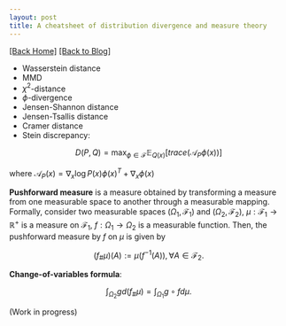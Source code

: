 ```yaml
---
layout: post
title: A cheatsheet of distribution divergence and measure theory
---  
```

[[Back Home]](/)  [[Back to Blog]](/blogs/post) 



* Wasserstein distance 
* MMD 
* $\chi^2$-distance 
* $\phi$-divergence 
* Jensen-Shannon distance 
* Jensen-Tsallis distance
* Cramer distance 
* Stein discrepancy: 

$$
D(P,Q) = \max_{\phi \in \mathcal{F}} \mathbb{E}_{Q(x)}[trace(\mathcal{A}_P \phi(x))]
$$  

where $\mathcal{A}_{P}(x) = \nabla_x \log P(x) \phi(x)^T + \nabla_x \phi(x)$



**Pushforward measure** is a measure obtained by transforming a measure from one measurable space to another through a measurable mapping. Formally, consider two measurable spaces $(\Omega_1, \mathcal{F}_1)$ and $(\Omega_2, \mathcal{F}_2)$, $\mu: \mathcal{F}_1 \rightarrow \mathbb{R}^{+}$ is a measure on $\mathcal{F}_1$, $f: \Omega_1 \rightarrow \Omega_2$ is a measurable function. Then, the pushforward measure by $f$ on $\mu$ is given by

$$
(f_{\#} \mu)(A) := \mu(f^{-1}(A)), \forall A \in \mathcal{F}_2.
$$

**Change-of-variables formula**: 

$$
\int_{\Omega_2} g d(f_{\#} \mu) = \int_{\Omega_1} g \circ f d \mu.
$$

(Work in progress)